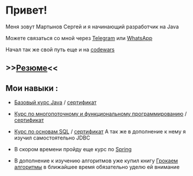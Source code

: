 # Привет!
Меня зовут Мартынов Сергей и я начинающий разработчик на Java

Можете связаться со мной через [Telegram](https://t.me/Scorpiord) или [WhatsApp](https://wa.me/79139347857)

Начал так же свой путь еще и на [codewars](https://www.codewars.com/users/MartynHiro)

## >>[Резюме](https://novosibirsk.hh.ru/applicant/resumes/view?resume=22a2d936ff0bffb5820039ed1f746a37343364)<<

## Мои навыки :
* [Базовый курс Java](https://netology.ru/profile/program/jd-cp-6/schedule) / [сертификат](https://netology.ru/backend/api/user/programs/32140/pdf_certificate)

* [Курс по многопоточному и функциональному программированию](https://netology.ru/profile/program/jadv-jd-cp/schedule) / [сертификат](https://netology.ru/backend/api/user/programs/39131/pdf_certificate)

* [Курс по основам SQL](https://netology.ru/profile/program/sqlbasic/schedule) / [сертификат](https://netology.ru/backend/api/user/programs/27904/pdf_certificate)
А так же в дополнение к нему я изучил самостоятельно JDBC

* В скором времени пройду еще курс по [Spring](https://netology.ru/profile/program/jspr-jd-cp-5/schedule)
* В дополнение к изучению алгоритмов уже купил книгу [Грокаем алгоритмы](https://www.ozon.ru/product/grokaem-algoritmy-illyustrirovannoe-posobie-dlya-programmistov-i-lyubopytstvuyushchih-211433683/?advert=gKJX-CMhQJPA7Hfil9uQFLuJTaM8W-U6N6lz7uyUqePKug8ul0eQqYsAudTmTJa7tIDHD7zYgl9RZtIir-EoHdy0EFUJ5U-0Y5em2id2DDFHBoR5KS6nQm2ngnnOPgtxgZYr0AlG-WV3Oyjr3BVgPOoaQCSQUNgtfx6kMvPUe7ztilIbAQhkZvlotk1qI4_gwG49BmtbRN0vsUSne_0gXtjM5Dp4M2gSxrzkaKABZ95V0T181EOK9htdkgCEDvg2nsMNbRnVu0NE8VNtF1dSI3oTKPeBk4Wzmb4sjg-phnsBbGN85nJsOCA99TSNWxRLQgbw_Sp6EKsCUy2tJA&avtc=1&avte=4&avts=1684928645&keywords=%D0%B3%D1%80%D0%BE%D0%BA%D0%B0%D0%B5%D0%BC+%D0%B0%D0%BB%D0%B3%D0%BE%D1%80%D0%B8%D1%82%D0%BC%D1%8B&sh=BPbtJh7DLQ)
в ближайшее время обязательно уделю ей внимание
